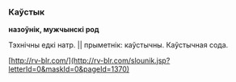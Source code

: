 ### Каўстык
**назоўнік, мужчынскі род**

Тэхнічны едкі натр. || прыметнік: каўстычны. Каўстычная сода.

<a rel="author">[http://rv-blr.com/](http://rv-blr.com/slounik.jsp?letterId=0&maskId=0&pageId=1370)</a>
